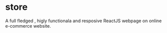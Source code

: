 # store
A full fledged , higly functionala and resposive ReactJS webpage on online e-commerce website. 
